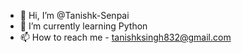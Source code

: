 - 👋 Hi, I’m @Tanishk-Senpai
- 🌱 I’m currently learning Python
- 📫 How to reach me - tanishksingh832@gmail.com

<!---
Tanishk-Senpai/Tanishk-Senpai is a ✨ special ✨ repository because its `README.md` (this file) appears on your GitHub profile.
You can click the Preview link to take a look at your changes.
--->
